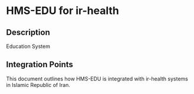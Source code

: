 # HMS-EDU for ir-health

## Description

Education System

## Integration Points

This document outlines how HMS-EDU is integrated with ir-health systems in Islamic Republic of Iran.
